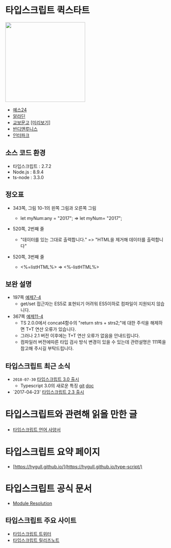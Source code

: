 # 타입스크립트 퀵스타트

<img src="https://github.com/happygrammer/typescript/blob/master/cover.jpg" width="250px">

* [예스24](http://www.yes24.com/24/goods/59719961?scode=029)
* [알라딘](http://www.aladin.co.kr/shop/wproduct.aspx?ItemId=141259576)
* [교보문고](http://www.kyobobook.co.kr/product/detailViewKor.laf?ejkGb=KOR&mallGb=KOR&barcode=9791186710302&orderClick=LAG&Kc=) [[미리보기]](http://preview.kyobobook.co.kr/preview.jsp?siteGb=INK&ejkGb=KOR&barcode=9791186710302&loginYn=N&orderClick=JAW)
* [반디앤루니스](http://www.bandinlunis.com/front/product/detailProduct.do?prodId=4167786)
* [인터파크](http://shopping.interpark.com/product/productInfo.do?prdNo=5618034908&dispNo=008001082&pis1=shop&pis2=product)

## 소스 코드 환경

- 타입스크립트 : 2.7.2
- Node.js : 8.9.4
- ts-node : 3.3.0

## 정오표

- 343쪽, 그림 10-1의 왼쪽 그림과 오른쪽 그림
	- let myNum:any = "2017"; => let myNum= "2017";​
- 520쪽, 2번째 줄
	- "데이터를 있는 그대로 출력합니다." => "HTML을 제거해 데이터를 출력합니다"

- 520쪽, 3번째 줄
	- <%=listHTML%> => <%-listHTML%>
	
## 보완 설명

- 197쪽 [예제7-4](https://github.com/happygrammer/typescript/blob/master/ch7/class/src/class/modifier/super-this.ts)
	- get/set 접근자는 ES5로 표현되기 어려워 ES5이하로 컴파일이 지원되지 않습니다.
- 367쪽 [예제11-4](https://github.com/happygrammer/typescript/blob/master/ch11/generics/src/default/concat5.ts)
	- TS 2.0.0에서 concat4함수의 "return strs + strs2;"에 대한 주석을 해제하면 T+T 연산 오류가 있습니다.
	- 그러나 2.1 버전 이후에는 T+T 연산 오류가 없음을 안내드립니다.
	- 컴파일러 버전에따른 타입 검사 방식 변경이 있을 수 있는데 관련설명은 111쪽을 참고해 주시길 부탁드립니다.

## 타입스크립트 최근 소식
- `2018-07-30` [타입스크립트 3.0 출시](https://blogs.msdn.microsoft.com/typescript/2018/07/30/announcing-typescript-3-0/)
	- Typescript 3.0의 새로운 특징 [git](https://github.com/Microsoft/TypeScript/wiki/What%27s-new-in-TypeScript) [doc](https://www.typescriptlang.org/docs/handbook/release-notes/typescript-3-0.html)
- `2017-04-23' [타입스크립트 2.3 출시](https://blogs.msdn.microsoft.com/typescript/2017/04/27/announcing-typescript-2-3/)

# 타입스크립트와 관련해 읽을 만한 글
- [타입스크립트 언어 사양서](https://github.com/Microsoft/TypeScript/blob/master/doc/spec.md)

# 타입스크립트 요약 페이지
- [https://hygull.github.io/](https://hygull.github.io/type-script/)

# 타입스크립트 공식 문서
- [Module Resolution](https://www.typescriptlang.org/docs/handbook/module-resolution.html)

## 타입스크립트 주요 사이트
- [타입스크립트 트위터](https://twitter.com/typescriptlang)
- [타입스크립트 릴리즈노트](https://github.com/Microsoft/TypeScript/releases)
